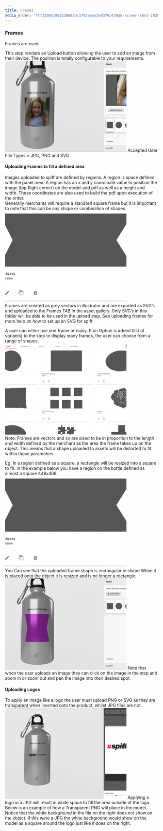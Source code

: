 ```yaml
---
title: Frames
media_order: '7ff3300b1956239b03bc1763acea2e0376b439ad-screen-shot-2020-04-09-at-73456-am.png,52d13c990d202f3f847a4187f8ac3d3f8de241e4-screen-shot-2020-04-09-at-73648-am-1.png,214f2b0cec7c75906e22c77a95ee7099474e0d9c-screen-shot-2020-04-08-at-115128-am.png,c1d9b295582e7498bf22a94a489ea9c929b7b9f4-screen-shot-2020-04-09-at-72223-am.png,9b0004b012dfbcaa4d3c83454af26438ad451229-screen-shot-2020-04-09-at-72600-am.png'
---
```


### Frames

Frames are used 

This step renders an Upload button allowing the user to add an image from their device. The position is totally configurable to your requirements. 
![](9b0004b012dfbcaa4d3c83454af26438ad451229-screen-shot-2020-04-09-at-72600-am.png)
Accepted User File Types = JPG, PNG and SVG

#### Uploading Frames to fill a defined area 
Images uploaded to spiff are defined by regions. A region is space defined with the panel area. A region has an x and y coordinate value to position the image (top Right corner) on the model and pdf as well as a height and width. These coordinates are also used to build the pdf upon execution of the order.  
Generally merchants will require a standard square frame but it is important to note that this can be any shape or combination of shapes. 
![](7ff3300b1956239b03bc1763acea2e0376b439ad-screen-shot-2020-04-09-at-73456-am.png)  
Frames are created as grey vectors in illustrator and are exported as SVG’s and uploaded to the Frames TAB in the asset gallery. Only SVG’s in this folder will be able to be used in the upload step. See uploading frames for more help on how to set up an SVG for spiff.

A user can either use one frame or many. If an Option is added (list of variants) to the step to display many frames, the user can choose from a range of shapes. 
![](214f2b0cec7c75906e22c77a95ee7099474e0d9c-screen-shot-2020-04-08-at-115128-am.png)  
Note: Frames are vectors and so are sized to be in proportion to the length and width defined by the merchant as the area the frame takes up on the object. This means that a shape uploaded to assets will be distorted to fit within those parameters. 


Eg. In a region defined as a square, a rectangle will be resized into a square to fit.  In the example below you have a region on the bottle defined as almost a square 448x408.  
![](7ff3300b1956239b03bc1763acea2e0376b439ad-screen-shot-2020-04-09-at-73456-am.png)  
You Can see that the uploaded frame shape is rectangular in shape
When it is placed onto the object it is resized and is no longer a rectangle. 
![](52d13c990d202f3f847a4187f8ac3d3f8de241e4-screen-shot-2020-04-09-at-73648-am-1.png)
Note that when the user uploads an image they can click on the image in the step and zoom in or zoom out and pan the image into their desired spot. 

#### Uploading Logos
To apply an image like a logo the user must upload PNG or SVG as they are transparent when inserted onto the product, whilst JPG files are not. 
![](c1d9b295582e7498bf22a94a489ea9c929b7b9f4-screen-shot-2020-04-09-at-72223-am.png)
Applying a logo in a JPG will result in white space to fill the area outside of the logo. Below is an example of how a Transparent PNG will place in the model. Notice that the white background in the file on the right does not show on the object. If this were a JPG the white background would show on the model as a square around the logo just like it does on the right. 


 
